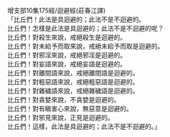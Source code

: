增支部10集175經/迴避經(莊春江譯)  
「比丘們！此法是具迴避的；此法不是不迴避的。  
比丘們！怎樣是此法是具迴避的；此法不是不迴避的呢？  
比丘們！對殺生來說，戒絕殺生是迴避的。  
比丘們！對未給予而取來說，戒絕未給予而取是迴避的。  
比丘們！對邪淫來說，戒絕邪淫是迴避的。  
比丘們！對妄語來說，戒絕妄語是迴避的。  
比丘們！對離間語來說，戒絕離間語是迴避的。  
比丘們！對粗惡語來說，戒絕粗惡語是迴避的。  
比丘們！對雜穢語來說，戒絕雜穢語是迴避的。  
比丘們！對貪婪來說，不貪婪是迴避的。  
比丘們！對有瞋害心來說，無惡意是迴避的。  
比丘們！對邪見來說，正見是迴避的。  
比丘們！這樣，此法是具迴避的；此法不是不迴避的。」  
  
  
